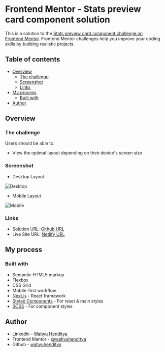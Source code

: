 # Frontend Mentor - Stats preview card component solution

This is a solution to the [Stats preview card component challenge on Frontend Mentor](https://www.frontendmentor.io/challenges/stats-preview-card-component-8JqbgoU62). Frontend Mentor challenges help you improve your coding skills by building realistic projects.

## Table of contents

-   [Overview](#overview)
    -   [The challenge](#the-challenge)
    -   [Screenshot](#screenshot)
    -   [Links](#links)
-   [My process](#my-process)
    -   [Built with](#built-with)
-   [Author](#author)

## Overview

### The challenge

Users should be able to:

-   View the optimal layout depending on their device's screen size

### Screenshot

-   Desktop Layout

![Desktop](https://live.staticflickr.com/65535/51203938562_06afe5a599.jpg)

-   Mobile Layout

![Mobile](https://live.staticflickr.com/65535/51203938507_858a0b1116.jpg)

### Links

-   Solution URL: [Github URL](https://github.com/wahyuhenditya/frontendmentor-stats-preview-card)
-   Live Site URL: [Netlify URL](zealous-bhaskara-b8db19.netlify.app)

## My process

### Built with

-   Semantic HTML5 markup
-   Flexbox
-   CSS Grid
-   Mobile-first workflow
-   [Next.js](https://nextjs.org/) - React framework
-   [Styled Components](https://styled-components.com/) - For reset & main styles
-   [SCSS](https://styled-components.com/) - For component styles

## Author

-   Linkedin - [Wahyu Henditya](https://www.your-site.com)
-   Frontend Mentor - [@wahyuhenditya](https://www.frontendmentor.io/profile/wahyuhenditya)
-   Github - [wahyuhenditya](https://github.com/wahyuhenditya)
